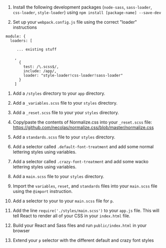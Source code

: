 1. Install the following development packages (`node-sass`, `sass-loader`, `css-loader`, `style-loader`) using `npm install [package-name] --save-dev`

1. Set up your `webpack.config.js` file using the correct "loader" instructions

```
module: {
  loaders: [

     ... existing stuff

    ,
      {
        test: /\.scss$/,
        include: /app/,
        loader: "style-loader!css-loader!sass-loader"
      }
    ]
```

1. Add a `/styles` directory to your `app` directory.

1. Add a `_variables.scss` file to your `styles` directory.

1. Add a `_reset.scss` file to your your `styles` directory.

1. Copy/paste the contents of Normalize.css into your `_reset.scss` file: https://github.com/necolas/normalize.css/blob/master/normalize.css

1. Add a `standards.scss` file to your `styles` directory.

1. Add a selector called `.default-font-treatment` and add some normal lettering styles using variables.

1. Add a selector called `.crazy-font-treatment` and add some wacko lettering styles using variables.

1. Add a `main.scss` file to your `styles` directory.

1. Import the `variables`, `reset`, and `standards` files into your `main.scss` file using the `@import` instruction.

1. Add a selector to your to your `main.scss` file for `p`.

1. Add the line `require('./styles/main.scss')` to your `app.js` file. This will tell React to render all of your CSS in your `index.html` file.

1. Build your React and Sass files and run `public/index.html` in your browser

1. Extend your `p` selector with the different default and crazy font styles
